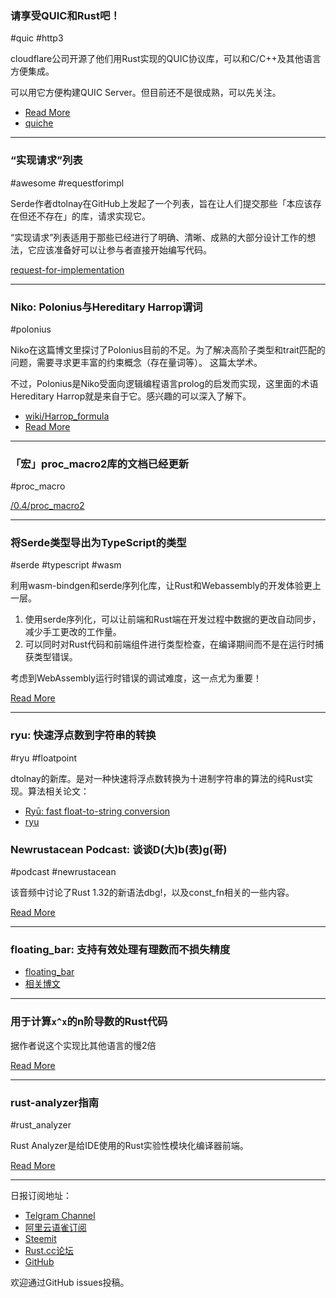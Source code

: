 ### 请享受QUIC和Rust吧！

#quic #http3

cloudflare公司开源了他们用Rust实现的QUIC协议库，可以和C/C++及其他语言方便集成。

可以用它方便构建QUIC Server。但目前还不是很成熟，可以先关注。

- [Read More](https://blog.cloudflare.com/enjoy-a-slice-of-quic-and-rust/)
- [quiche](https://github.com/cloudflare/quiche)

---

### “实现请求”列表

#awesome #requestforimpl

Serde作者dtolnay在GitHub上发起了一个列表，旨在让人们提交那些「本应该存在但还不存在」的库，请求实现它。

“实现请求”列表适用于那些已经进行了明确、清晰、成熟的大部分设计工作的想法，它应该准备好可以让参与者直接开始编写代码。

[request-for-implementation](https://github.com/dtolnay/request-for-implementation)

---

### Niko: Polonius与Hereditary Harrop谓词

#polonius 

Niko在这篇博文里探讨了Polonius目前的不足。为了解决高阶子类型和trait匹配的问题，需要寻求更丰富的约束概念（存在量词等）。 这篇太学术。

不过，Polonius是Niko受面向逻辑编程语言prolog的启发而实现，这里面的术语Hereditary Harrop就是来自于它。感兴趣的可以深入了解下。

- [wiki/Harrop_formula](https://en.wikipedia.org/wiki/Harrop_formula)
- [Read More](http://smallcultfollowing.com/babysteps/blog/2019/01/21/hereditary-harrop-region-constraints/)

---

### 「宏」proc_macro2库的文档已经更新

#proc_macro

[/0.4/proc_macro2](https://docs.rs/proc-macro2/0.4/proc_macro2/)

---

### 将Serde类型导出为TypeScript的类型

#serde #typescript #wasm

利用wasm-bindgen和serde序列化库，让Rust和Webassembly的开发体验更上一层。

1. 使用serde序列化，可以让前端和Rust端在开发过程中数据的更改自动同步，减少手工更改的工作量。
2.  可以同时对Rust代码和前端组件进行类型检查，在编译期间而不是在运行时捕获类型错误。

考虑到WebAssembly运行时错误的调试难度，这一点尤为重要！


[Read More](http://timryan.org/2019/01/22/exporting-serde-types-to-typescript.html)

---

### ryu: 快速浮点数到字符串的转换

#ryu #floatpoint

dtolnay的新库。是对一种快速将浮点数转换为十进制字符串的算法的纯Rust实现。算法相关论文：

- [Ryū: fast float-to-string conversion](https://dl.acm.org/citation.cfm?id=3192369)
- [ryu](https://github.com/dtolnay/ryu)

### Newrustacean Podcast: 谈谈D(大)b(表)g(哥)

#podcast #newrustacean

该音频中讨论了Rust 1.32的新语法dbg!，以及const_fn相关的一些内容。

[Read More](https://newrustacean.com/show_notes/news/rust_1_32/index.html)

---

### floating_bar: 支持有效处理有理数而不损失精度


- [floating_bar](https://github.com/1011X/floating_bar)
- [相关博文](http://www.iquilezles.org/www/articles/floatingbar/floatingbar.htm)

---

### 用于计算`x^x`的n阶导数的Rust代码

据作者说这个实现比其他语言的慢2倍

[Read More](https://gist.github.com/tov/af73f345710e937ec39a4dbaca4504fe)

---

###  rust-analyzer指南

#rust_analyzer

Rust Analyzer是给IDE使用的Rust实验性模块化编译器前端。

[Read More](https://github.com/rust-analyzer/rust-analyzer/blob/e0d8c86563b72e5414cf10fe16da5e88201447e2/guide.md)

---

日报订阅地址：

- [Telgram Channel](https://t.me/rust_daily_news )
- [阿里云语雀订阅](https://www.yuque.com/chaosbot/rustnews)
- [Steemit](https://steemit.com/@blackanger)
- [Rust.cc论坛](https://rust.cc)
- [GitHub](https://github.com/RustStudy/rust_daily_news)

欢迎通过GitHub issues投稿。